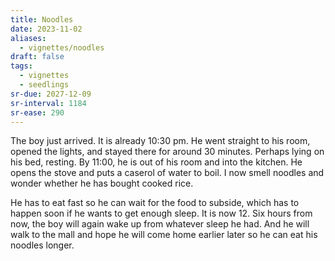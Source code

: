 ```yaml
---
title: Noodles
date: 2023-11-02
aliases:
  - vignettes/noodles
draft: false
tags:
  - vignettes
  - seedlings
sr-due: 2027-12-09
sr-interval: 1184
sr-ease: 290
---
```

The boy just arrived. It is already 10:30 pm. He went straight to his room, opened the lights, and stayed there for around 30 minutes. Perhaps lying on his bed, resting. By 11:00, he is out of his room and into the kitchen. He opens the stove and puts a caserol of water to boil. I now smell noodles and wonder whether he has bought cooked rice.

He has to eat fast so he can wait for the food to subside, which has to happen soon if he wants to get enough sleep. It is now 12. Six hours from now, the boy will again wake up from whatever sleep he had. And he will walk to the mall and hope he will come home earlier later so he can eat his noodles longer.